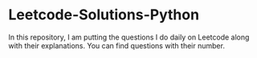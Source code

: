 # Leetcode-Solutions-Python
In this repository, I am putting the questions I do daily on Leetcode along with their explanations. You can find questions with their number.
